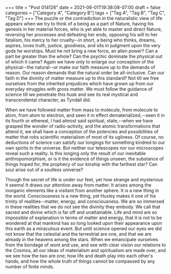+++
title = "Post 014126"
date = 2021-06-01T19:38:08-07:00
draft = false
categories = ["Category A", "Category B"]
tags = ["Tag A", "Tag B", "Tag C", "Tag D"]
+++
The puzzle or the contradiction in the naturalistic view of life appears when we try to think of a being as a part of Nature, having his genesis in her material forces, who is yet able to master and direct Nature, reversing her processes and defeating her ends, opposing his will to her fatalism, his mercy to her cruelty--in short, a being who thinks, dreams, aspires, loves truth, justice, goodness, and sits in judgment upon the very gods he worships. Must he not bring a new force, an alien power? Can a part be greater than the whole? Can the psychic dominate the physical out of which it came? Again we have only to enlarge our conception of the physical--the natural--or make our faith measure up to the demands of reason. Our reason demands that the natural order be all-inclusive. Can our faith in the divinity of matter measure up to this standard? Not till we free ourselves from the inherited prejudices which have grown up from our everyday struggles with gross matter. We must follow the guidance of science till we penetrate this husk and see its real mystical and transcendental character, as Tyndall did.

When we have followed matter from mass to molecule, from molecule to atom, from atom to electron, and seen it in effect dematerialized,--seen it in its fourth or ethereal, I had almost said spiritual, state,--when we have grasped the wonder of radio-activity, and the atomic transformations that attend it, we shall have a conception of the potencies and possibilities of matter that robs scientific materialism of most of its ugliness. Of course, no deductions of science can satisfy our longings for something kindred to our own spirits in the universe. But neither our telescopes nor our microscopes reveal such a reality. Is this longing only the result of our inevitable anthropomorphism, or is it the evidence of things unseen, the substance of things hoped for, the prophecy of our kinship with the farthest star? Can soul arise out of a soulless universe?

Though the secret of life is under our feet, yet how strange and mysterious it seems! It draws our attention away from matter. It arises among the inorganic elements like a visitant from another sphere. It is a new thing in the world. Consciousness is a new thing, yet Huxley makes it one of his trinity of realities--matter, energy, and consciousness. We are so immersed in these realities that we do not see the divinity they embody. We call that sacred and divine which is far off and unattainable. Life and mind are so impossible of explanation in terms of matter and energy, that it is not to be wondered at that mankind has so long looked upon their appearance upon this earth as a miraculous event. But until science opened our eyes we did not know that the celestial and the terrestrial are one, and that we are already in the heavens among the stars. When we emancipate ourselves from the bondage of wont and use, and see with clear vision our relations to the Cosmos, all our ideas of materialism and spiritualism are made over, and we see how the two are one; how life and death play into each other's hands, and how the whole truth of things cannot be compassed by any number of finite minds.
